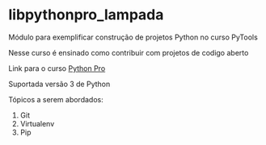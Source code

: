 # libpythonpro_lampada
Módulo para exemplificar construção de projetos Python no curso PyTools

Nesse curso é ensinado como contribuir com projetos de codigo aberto

Link para o curso [Python Pro](https://www.python.pro.br/)

Suportada versão 3 de Python

Tópicos a serem abordados:
1. Git
2. Virtualenv
3. Pip

